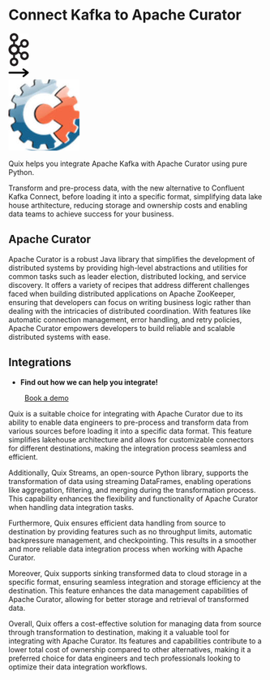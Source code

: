 # Connect Kafka to Apache Curator

<div class="connect-images cards blog-grid-card" markdown>
<div>
<img src="../images/kafka_logo.png" width="40px" />
</div>
<div>
<img src="../images/arrow.svg" width="40px" />
</div>
<div>
<img src="./images/apache-curator_1.jpg" />
</div>
</div>

Quix helps you integrate Apache Kafka with Apache Curator using pure Python.

Transform and pre-process data, with the new alternative to Confluent Kafka Connect, before loading it into a specific format, simplifying data lake house arthitecture, reducing storage and ownership costs and enabling data teams to achieve success for your business.

## Apache Curator

Apache Curator is a robust Java library that simplifies the development of distributed systems by providing high-level abstractions and utilities for common tasks such as leader election, distributed locking, and service discovery. It offers a variety of recipes that address different challenges faced when building distributed applications on Apache ZooKeeper, ensuring that developers can focus on writing business logic rather than dealing with the intricacies of distributed coordination. With features like automatic connection management, error handling, and retry policies, Apache Curator empowers developers to build reliable and scalable distributed systems with ease.

## Integrations

<div class="grid cards" markdown>

- __Find out how we can help you integrate!__

    <a class="md-button md-button--primary" href="https://share.hsforms.com/1iW0TmZzKQMChk0lxd_tGiw4yjw2?__hstc=175542013.2303933fbd746c0ac86d9ccbe9bc9100.1728383268831.1729603416735.1729620918855.31&__hssc=175542013.1.1729620918855&__hsfp=2132701734" target="_blank" style="margin:.5rem;">Book a demo</a>

</div>


Quix is a suitable choice for integrating with Apache Curator due to its ability to enable data engineers to pre-process and transform data from various sources before loading it into a specific data format. This feature simplifies lakehouse architecture and allows for customizable connectors for different destinations, making the integration process seamless and efficient.

Additionally, Quix Streams, an open-source Python library, supports the transformation of data using streaming DataFrames, enabling operations like aggregation, filtering, and merging during the transformation process. This capability enhances the flexibility and functionality of Apache Curator when handling data integration tasks.

Furthermore, Quix ensures efficient data handling from source to destination by providing features such as no throughput limits, automatic backpressure management, and checkpointing. This results in a smoother and more reliable data integration process when working with Apache Curator.

Moreover, Quix supports sinking transformed data to cloud storage in a specific format, ensuring seamless integration and storage efficiency at the destination. This feature enhances the data management capabilities of Apache Curator, allowing for better storage and retrieval of transformed data.

Overall, Quix offers a cost-effective solution for managing data from source through transformation to destination, making it a valuable tool for integrating with Apache Curator. Its features and capabilities contribute to a lower total cost of ownership compared to other alternatives, making it a preferred choice for data engineers and tech professionals looking to optimize their data integration workflows.

